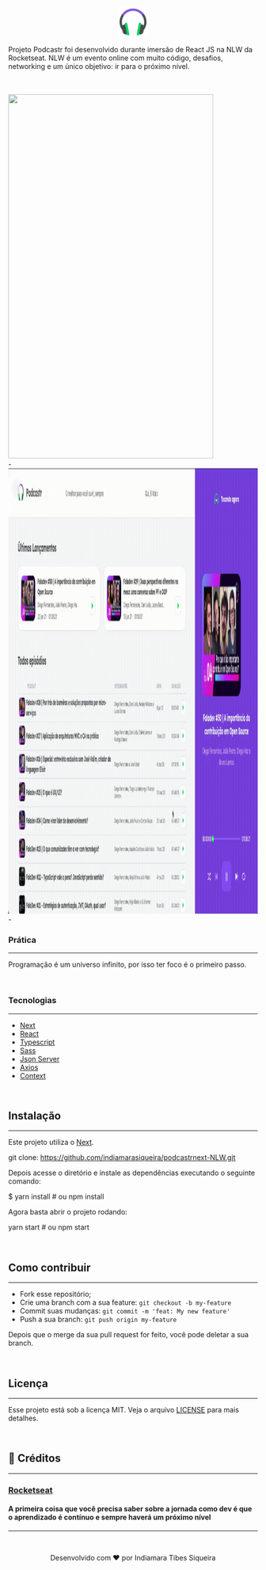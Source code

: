 <p align="center" justifyContent='center' >
<img src="public/favicon.png" width="60" height="60"/>
</p>


Projeto Podcastr foi desenvolvido durante imersão de React JS na NLW da Rocketseat. NLW é um evento online com muito código, desafios, networking e um único objetivo: ir para o próximo nível.  

<br>
<br>


<img src="assets/mobile.gif" width="414" height="736" />

<br>
-
<br>
<img src="assets/desktop.gif" width="900" height="900" />

<br>
-
<br>


### Prática
---
Programação é um universo infinito, por isso ter foco é o primeiro passo.

 <br>

### Tecnologias
---
* [Next](https://nextjs.org/docs)
* [React](https://pt-br.reactjs.org/)
* [Typescript](https://www.typescriptlang.org/)
* [Sass](https://sass-lang.com/)
* [Json Server](https://github.com/typicode/json-server)
* [Axios](https://github.com/axios/axios)
* [Context](https://pt-br.reactjs.org/docs/context.html)

 <br>


## Instalação
---

Este projeto utiliza o [Next](https://nextjs.org/docs).

git clone: https://github.com/indiamarasiqueira/podcastrnext-NLW.git

Depois acesse o diretório e instale as dependências executando o seguinte comando:

$ yarn install # ou npm install


Agora basta abrir o projeto rodando:
<br>

yarn start # ou npm start

<br>

## Como contribuir
---

- Fork esse repositório;
- Crie uma branch com a sua feature: `git checkout -b my-feature`
- Commit suas mudanças: `git commit -m 'feat: My new feature'`
- Push a sua branch: `git push origin my-feature`

Depois que o merge da sua pull request for feito, você pode deletar a sua branch.

<br>

## Licença
---
Esse projeto está sob a licença MIT. Veja o arquivo [LICENSE](LICENSE) para mais detalhes.

<br>

## 🤝 Créditos
---
### [Rocketseat](https://rocketseat.com.br/)
#### A primeira coisa que você precisa saber sobre a jornada como dev é que o aprendizado é contínuo e sempre haverá um próximo nível


---
<br>
<p align="center">
Desenvolvido com ❤️ por Indiamara Tibes Siqueira
</p>
